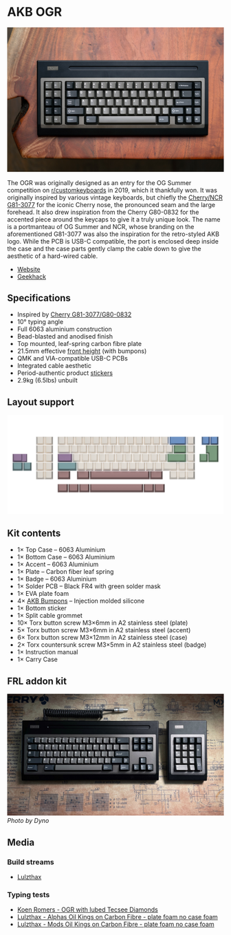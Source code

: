 # AKB OGR

[![AKB OGR](./images/ogr.jpg)](./images/ogr.jpg)

The OGR was originally designed as an entry for the OG Summer competition on [r/customkeyboards](https://www.reddit.com/r/CustomKeyboards/) in 2019, which it thankfully won. It was originally inspired by various vintage keyboards, but chiefly the [Cherry/NCR G81-3077](https://deskthority.net/wiki/Cherry_G81-3077) for the iconic Cherry nose, the pronounced seam and the large forehead. It also drew inspiration from the Cherry G80-0832 for the accented piece around the keycaps to give it a truly unique look. The name is a portmanteau of OG Summer and NCR, whose branding on the aforementioned G81-3077 was also the inspiration for the retro-styled AKB logo. While the PCB is USB-C compatible, the port is enclosed deep inside the case and the case parts gently clamp the cable down to give the aesthetic of a hard-wired cable.

* [Website](https://alchemistkeyboards.com/projects/keyboards/ogr/)
* [Geekhack](https://geekhack.org/index.php?topic=117142.0)

## Specifications

* Inspired by [Cherry G81-3077/G80-0832](https://deskthority.net/wiki/Cherry_G81-3077)
* 10° typing angle
* Full 6063 aluminium construction
* Bead-blasted and anodised finish
* Top mounted, leaf-spring carbon fibre plate
* 21.5mm effective [front height](./images/dimensions.png) (with bumpons)
* QMK and VIA-compatible USB-C PCBs
* Integrated cable aesthetic
* Period-authentic product [stickers](./images/stickers.jpg)
* 2.9kg (6.5lbs) unbuilt

## Layout support
[![PCB layout support](./images/PCB-compat.png)](./images/PCB-compat.png)

## Kit contents

* 1× Top Case – 6063 Aluminium
* 1× Bottom Case – 6063 Aluminium
* 1× Accent – 6063 Aluminium
* 1× Plate – Carbon fiber leaf spring
* 1× Badge – 6063 Aluminium
* 1× Solder PCB – Black FR4 with green solder mask
* 1× EVA plate foam
* 4× [AKB Bumpons](https://github.com/akb-repos/feet) – Injection molded silicone
* 1× Bottom sticker
* 1× Split cable grommet
* 10× Torx button screw M3×6mm in A2 stainless steel (plate)
* 5× Torx button screw M3×6mm in A2 stainless steel (accent)
* 6× Torx button screw M3×12mm in A2 stainless steel (case)
* 2× Torx countersunk screw M3×5mm in A2 stainless steel (badge)
* 1× Instruction manual
* 1× Carry Case

## FRL addon kit

[![FRL addon kit](./images/ogrfrl.jpg)](./images/ogrfrl.jpg)
*Photo by Dyno*

## Media

### Build streams
* [Lulzthax](https://www.youtube.com/watch?v=Cb8pBFlr4Sg)

### Typing tests
* [Koen Romers - OGR with lubed Tecsee Diamonds](https://www.youtube.com/watch?v=xzYC1VplEiY)
* [Lulzthax - Alphas Oil Kings on Carbon Fibre - plate foam no case foam](https://www.youtube.com/watch?v=a3AjGGwpqXY)
* [Lulzthax - Mods Oil Kings on Carbon Fibre - plate foam no case foam](https://www.youtube.com/watch?v=5E183Ajj7Q8)

